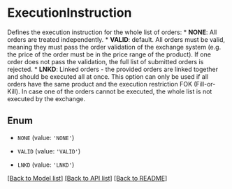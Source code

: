 # ExecutionInstruction

Defines the execution instruction for the whole list of orders:   * **NONE**: All orders are treated independently.   * **VALID**: default. All orders must be valid, meaning they must pass the order validation of the exchange system (e.g. the price of the order must be in the price range of the product). If one order does not pass the validation, the full list of submitted orders is rejected.   * **LNKD**: Linked orders - the provided orders are linked together and should be executed all at once. This option can only be used if all orders have the same product and the execution restriction FOK (Fill-or-Kill). In case one of the orders cannot be executed, the whole list is not executed by the exchange.

## Enum

* `NONE` (value: `'NONE'`)

* `VALID` (value: `'VALID'`)

* `LNKD` (value: `'LNKD'`)

[[Back to Model list]](../README.md#documentation-for-models) [[Back to API list]](../README.md#documentation-for-api-endpoints) [[Back to README]](../README.md)


